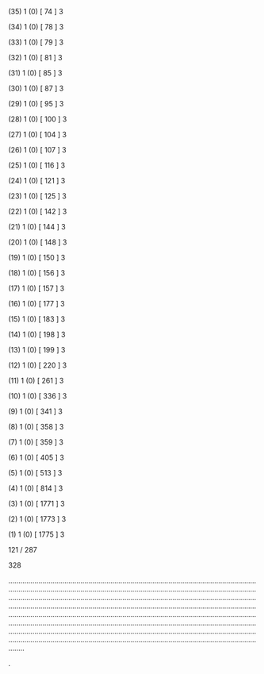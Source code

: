 (35) 1 (0) [ 74 ] 3 


(34) 1 (0) [ 78 ] 3 


(33) 1 (0) [ 79 ] 3 


(32) 1 (0) [ 81 ] 3 


(31) 1 (0) [ 85 ] 3 


(30) 1 (0) [ 87 ] 3 


(29) 1 (0) [ 95 ] 3 


(28) 1 (0) [ 100 ] 3 


(27) 1 (0) [ 104 ] 3 


(26) 1 (0) [ 107 ] 3 


(25) 1 (0) [ 116 ] 3 


(24) 1 (0) [ 121 ] 3 


(23) 1 (0) [ 125 ] 3 


(22) 1 (0) [ 142 ] 3 


(21) 1 (0) [ 144 ] 3 


(20) 1 (0) [ 148 ] 3 


(19) 1 (0) [ 150 ] 3 


(18) 1 (0) [ 156 ] 3 


(17) 1 (0) [ 157 ] 3 


(16) 1 (0) [ 177 ] 3 


(15) 1 (0) [ 183 ] 3 


(14) 1 (0) [ 198 ] 3 


(13) 1 (0) [ 199 ] 3 


(12) 1 (0) [ 220 ] 3 


(11) 1 (0) [ 261 ] 3 


(10) 1 (0) [ 336 ] 3 


(9) 1 (0) [ 341 ] 3 


(8) 1 (0) [ 358 ] 3 


(7) 1 (0) [ 359 ] 3 


(6) 1 (0) [ 405 ] 3 


(5) 1 (0) [ 513 ] 3 


(4) 1 (0) [ 814 ] 3 


(3) 1 (0) [ 1771 ] 3 


(2) 1 (0) [ 1773 ] 3 


(1) 1 (0) [ 1775 ] 3 


121 / 287 


328 


........................................................................................................................................................................................................................................................................................................................................................................................................................................................................................................................................................................................................................................................................................................................................................................................................................................................................................................................................................................................................................................ 


 


. 

